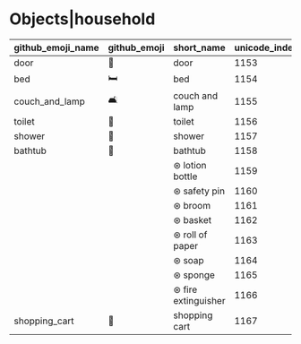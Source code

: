# Objects|household

|github_emoji_name|github_emoji|short_name|unicode_index|
|---|---|---|---|
|door|:door:|door|1153|
|bed|:bed:|bed|1154|
|couch_and_lamp|:couch_and_lamp:|couch and lamp|1155|
|toilet|:toilet:|toilet|1156|
|shower|:shower:|shower|1157|
|bathtub|:bathtub:|bathtub|1158|
|||⊛ lotion bottle|1159|
|||⊛ safety pin|1160|
|||⊛ broom|1161|
|||⊛ basket|1162|
|||⊛ roll of paper|1163|
|||⊛ soap|1164|
|||⊛ sponge|1165|
|||⊛ fire extinguisher|1166|
|shopping_cart|:shopping_cart:|shopping cart|1167|
